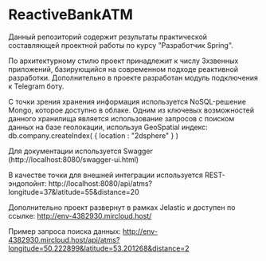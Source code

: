 # ReactiveBankATM
Данный репозиторий содержит результаты практической составляющей проектной работы по курсу "Разработчик Spring".

По архитектурному стилю проект принадлежит к числу 3хзвенных приложений, базирующийся на современном подходе реактивной разработки. 
Дополнительно в проекте разработан модуль подключения к Telegram боту.

С точки зрения хранения информация используется NoSQL-решение Mongo, которое доступно в облаке.
Одним из ключевых возможностей данного хранилища является использование запросов с поиском данных на базе геолокации,
используя GeoSpatial индекс: 
db.company.createIndex( { location : "2dsphere" } )

Для документации используется Swagger (http://localhost:8080/swagger-ui.html)

В качестве точки для внешней интеграции используется REST-эндопойнт:
http://localhost:8080/api/atms?longitude=37&latitude=55&distance=20

Дополнительно проект развернут в рамках Jelastic и доступен по ссылке:
http://env-4382930.mircloud.host/

Пример запроса поиска данных:
http://env-4382930.mircloud.host/api/atms?longitude=50.222899&latitude=53.201268&distance=2